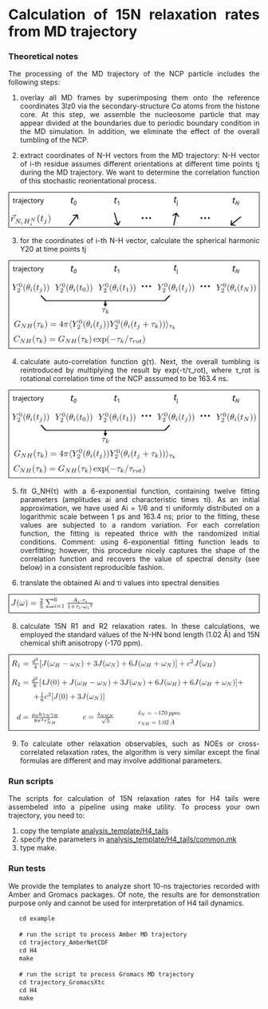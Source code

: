 <div align="justify">

# Calculation of 15N relaxation rates from MD trajectory

### Theoretical notes

The processing of the MD trajectory of the NCP particle includes the following steps:

1) overlay all MD frames by superimposing them onto the reference coordinates 3lz0 via the secondary-structure Cα atoms
   from the histone core. At this step, we assemble the nucleosome particle that may appear divided at the boundaries due to
   periodic boundary condition in the MD simulation. In addition, we eliminate the effect of the overall tumbling
   of the NCP.


2) extract coordinates of N-H vectors from the MD trajectory: N-H vector of i-th residue assumes different orientations at
   different time points tj during the MD trajectory. We want to determine the correlation function of this stochastic reorientational process.

<p align="center">
  <img src="figures/rNH_traj.png">
</p>

3) for the coordinates of i-th N-H vector, calculate the spherical harmonic Y20 at time points tj

<p align="center">
  <img src="figures/Y20_traj.png">
</p>

4) calculate auto-correlation function g(τ). Next, the overall tumbling is reintroduced by multiplying the
   result by exp(-τ/τ_rot), where τ_rot is rotational correlation time of the NCP asssumed to be 163.4 ns.

<p align="center">
  <img src="figures/auto-correlation_func.png">
</p>

5) fit G_NH(τ) with a 6-exponential function, containing twelve fitting parameters (amplitudes ai and
   characteristic times τi). As an initial approximation, we have used Ai = 1/6 and τi uniformly distributed on a
   logarithmic scale between 1 ps and 163.4 ns; prior to the fitting, these values are subjected to a random variation.
   For each correlation function, the fitting is repeated thrice with the randomized initial conditions.
   Comment: using 6-exponential fitting function leads to overfitting; however, this procedure nicely captures the shape of the correlation function
   and recovers the value of spectral density (see below) in a consistent reproducible fashion. 

7) translate the obtained Ai and τi values into spectral densities

<p align="center">
  <img src="figures/spectral_density.png">
</p>

8) calculate 15N R1 and R2 relaxation rates. In these calculations, we employed the standard values of the N-HN bond
   length (1.02 Å) and 15N chemical shift anisotropy (-170 ppm).

<p align="center">
  <img src="figures/relaxation_rates.png">
</p>

9) To calculate other relaxation observables, such as NOEs or cross-correlated relaxation rates, the algorithm is very similar except
   the final formulas are different and may involve additional parameters.
    
### Run scripts

The scripts for calculation of 15N relaxation rates for H4 tails were assembeled into a pipeline using make utility. To process
your own trajectory, you need to:
1) copy the template [analysis_template/H4_tails](analysis_template/H4_tails)
2) specify the parameters in [analysis_template/H4_tails/common.mk](analysis_template/H4_tails/common.mk)
3) type make.

### Run tests

We provide the templates to analyze short 10-ns trajectories recorded with Amber and Gromacs packages. Of note, the
results are for demonstration purpose only and cannot be used for interpretation of H4 tail dynamics.

```code-block:: bash
   cd example
   
   # run the script to process Amber MD trajectory 
   cd trajectory_AmberNetCDF
   cd H4 
   make
   
   # run the script to process Gromacs MD trajectory 
   cd trajectory_GromacsXtc
   cd H4 
   make 
```

</div>
